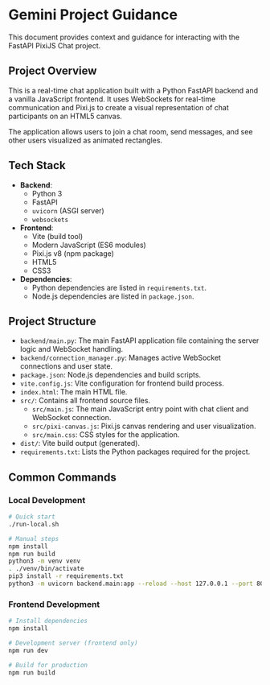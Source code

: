 # Gemini Project Guidance

This document provides context and guidance for interacting with the FastAPI PixiJS Chat project.

## Project Overview

This is a real-time chat application built with a Python FastAPI backend and a vanilla JavaScript frontend. It uses WebSockets for real-time communication and Pixi.js to create a visual representation of chat participants on an HTML5 canvas.

The application allows users to join a chat room, send messages, and see other users visualized as animated rectangles.

## Tech Stack

- **Backend**:
  - Python 3
  - FastAPI
  - `uvicorn` (ASGI server)
  - `websockets`
- **Frontend**:
  - Vite (build tool)
  - Modern JavaScript (ES6 modules)
  - Pixi.js v8 (npm package)
  - HTML5
  - CSS3
- **Dependencies**:
  - Python dependencies are listed in `requirements.txt`.
  - Node.js dependencies are listed in `package.json`.

## Project Structure

- `backend/main.py`: The main FastAPI application file containing the server logic and WebSocket handling.
- `backend/connection_manager.py`: Manages active WebSocket connections and user state.
- `package.json`: Node.js dependencies and build scripts.
- `vite.config.js`: Vite configuration for frontend build process.
- `index.html`: The main HTML file.
- `src/`: Contains all frontend source files.
  - `src/main.js`: The main JavaScript entry point with chat client and WebSocket connection.
  - `src/pixi-canvas.js`: Pixi.js canvas rendering and user visualization.
  - `src/main.css`: CSS styles for the application.
- `dist/`: Vite build output (generated).
- `requirements.txt`: Lists the Python packages required for the project.

## Common Commands

### Local Development

```bash
# Quick start
./run-local.sh

# Manual steps
npm install
npm run build
python3 -m venv venv
. ./venv/bin/activate
pip3 install -r requirements.txt
python3 -m uvicorn backend.main:app --reload --host 127.0.0.1 --port 8000
```

### Frontend Development

```bash
# Install dependencies
npm install

# Development server (frontend only)
npm run dev

# Build for production
npm run build
```
